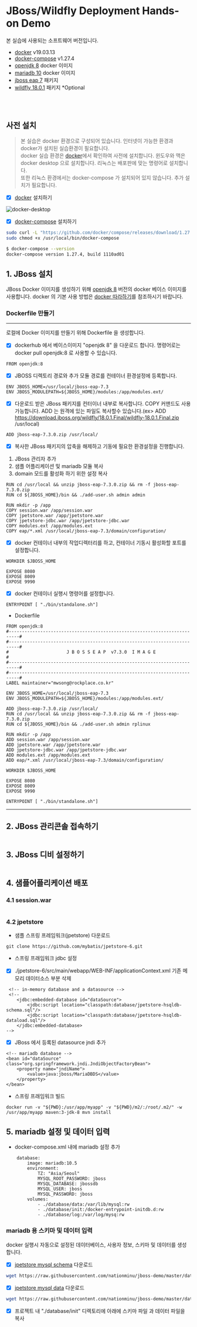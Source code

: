 # JBoss/Wildfly Deployment Hands-on Demo


본 실습에 사용되는 소프트웨어 버전입니다.
- [docker](https://docs.docker.com/get-docker/) v19.03.13
- [docker-compose](https://docs.docker.com/compose) v1.27.4
- [openjdk 8](https://hub.docker.com/_/openjdk) docker 이미지
- [mariadb 10](https://hub.docker.com/_/mariadb) docker 이미지
- [jboss eap 7](https://access.redhat.com/products/red-hat-jboss-enterprise-application-platform/) 패키지
- [wildfly 18.0.1](https://www.wildfly.org/downloads/) 패키지 *Optional

<br/><br/>

## 사전 설치 

> 본 실습은 docker 환경으로 구성되어 있습니다. 인터넷이 가능한 환경과 docker가 설치된 실습환경이 필요합니다. <br/>
> docker 실습 환경은 [docker](https://docs.docker.com/get-docker/)에서 확인하여 사전에 설치합니다. 
> 윈도우와 맥은 docker desktop 으로 설치합니다. 리눅스는 배포판에 맞는 명령어로 설치합니다. <br/> 
또한 리눅스 환경에서는 docker-compose 가 설치되어 있지 않습니다. 추가 설치가 필요합니다. 

- [x] [docker](https://docs.docker.com/get-docker/) 설치하기

![docker-desktop](./img/docker-desktop.png)

- [x] [docker-compose](https://docs.docker.com/compose/install/) 설치하기

```bash
sudo curl -L "https://github.com/docker/compose/releases/download/1.27.4/docker-compose-$(uname -s)-$(uname -m)" -o /usr/local/bin/docker-compose
sudo chmod +x /usr/local/bin/docker-compose

$ docker-compose --version
docker-compose version 1.27.4, build 1110ad01
```  

## 1. JBoss 설치
JBoss Docker 이미지를 생성하기 위해 [openjdk 8](https://hub.docker.com/_/openjdk) 버전의 docker 베이스 이미지를 사용합니다.
docker 의 기본 사용 방법은 [docker 따라하기](https://github.com/nationminu/docker-starter/blob/master/STARTER.md)를 참조하시기 바랍니다. 

### Dockerfile 만들기
---
로컬에 Docker 이미지를 만들기 위해 Dockerfile 을 생성합니다.
- [x] dockerhub 에서 베이스이미지 "openjdk 8" 을 다운로드 합니다. 명령어로는 docker pull openjdk:8 로 사용할 수 있습니다.
```
FROM openjdk:8
```
- [x] JBOSS 디렉토리 경로와 추가 모듈 경로를 컨테이너 환경설정에 등록합니다.
```
ENV JBOSS_HOME=/usr/local/jboss-eap-7.3
ENV JBOSS_MODULEPATH=${JBOSS_HOME}/modules:/app/modules.ext/
```
- [x] 다운로드 받은 JBoss 패키지를 컨터이너 내부로 복사합니다. COPY 커맨드도 사용 가능합니다. ADD 는 원격에 있는 파일도 복사할수 있습니다.(ex> ADD https://download.jboss.org/wildfly/18.0.1.Final/wildfly-18.0.1.Final.zip /usr/local)
```
ADD jboss-eap-7.3.0.zip /usr/local/
```
- [x] 복사한 JBoss 패키지의 압축을 해제하고 기동에 필요한 환경설정을 진행합니다.
1. JBoss 관리자 추가
2. 샘플 어플리케이션 및 mariadb 모듈 복사
3. domain 모드를 활성화 하기 위한 설정 복사
```
RUN cd /usr/local && unzip jboss-eap-7.3.0.zip && rm -f jboss-eap-7.3.0.zip
RUN cd ${JBOSS_HOME}/bin && ./add-user.sh admin admin 

RUN mkdir -p /app
COPY session.war /app/session.war 
COPY jpetstore.war /app/jpetstore.war 
COPY jpetstore-jdbc.war /app/jpetstore-jdbc.war
COPY modules.ext /app/modules.ext
COPY eap/*.xml /usr/local/jboss-eap-7.3/domain/configuration/
```
- [x] docker 컨테이너 내부의 작업디렉터리를 하고, 컨테이너 기동시 활성화할 포트를 설정합니다.
```
WORKDIR $JBOSS_HOME

EXPOSE 8080
EXPOSE 8009
EXPOSE 9990
```
- [x] docker 컨테이너 실행시 명령어를 설정합니다.
```
ENTRYPOINT [ "./bin/standalone.sh"]
```
- Dockerfile
```
FROM openjdk:8
#--------------------------------------------------------------------------#
#--------------------------------------------------------------------------#
#                      J B O S S E A P  v7.3.0  I M A G E                  #
#--------------------------------------------------------------------------#
#--------------------------------------------------------------------------#   
LABEL maintainer="mwsong@rockplace.co.kr"

ENV JBOSS_HOME=/usr/local/jboss-eap-7.3
ENV JBOSS_MODULEPATH=${JBOSS_HOME}/modules:/app/modules.ext/

ADD jboss-eap-7.3.0.zip /usr/local/
RUN cd /usr/local && unzip jboss-eap-7.3.0.zip && rm -f jboss-eap-7.3.0.zip
RUN cd ${JBOSS_HOME}/bin && ./add-user.sh admin rplinux 

RUN mkdir -p /app
ADD session.war /app/session.war 
ADD jpetstore.war /app/jpetstore.war 
ADD jpetstore-jdbc.war /app/jpetstore-jdbc.war
ADD modules.ext /app/modules.ext
ADD eap/*.xml /usr/local/jboss-eap-7.3/domain/configuration/
 
WORKDIR $JBOSS_HOME

EXPOSE 8080
EXPOSE 8009
EXPOSE 9990
 
ENTRYPOINT [ "./bin/standalone.sh"]
```
---

## 2. JBoss 관리콘솔 접속하기 
```

```

## 3. JBoss 디비 설정하기 
```

```

## 4. 샘플어플리케이션 배포

### 4.1 session.war
```
```

### 4.2 jpetstore 
- 샘플 스프링 프레임워크(jpetstore) 다운로드 
```
git clone https://github.com/mybatis/jpetstore-6.git
```

- 스프링 프래임워크 jdbc 설정

- [x] ./jpetstore-6/src/main/webapp/WEB-INF/applicationContext.xml
기존 메모리 데이터소스 부분 삭제
```
 <!-- in-memory database and a datasource --> 
 <!--
    <jdbc:embedded-database id="dataSource">
        <jdbc:script location="classpath:database/jpetstore-hsqldb-schema.sql"/>
        <jdbc:script location="classpath:database/jpetstore-hsqldb-dataload.sql"/>
    </jdbc:embedded-database>
-->
```

- [x] JBoss 에서 등록된 datasource jndi 추가
```
<!-- mariadb database -->
<bean id="dataSource" class="org.springframework.jndi.JndiObjectFactoryBean">
	<property name="jndiName">
		<value>java:jboss/MariaDBDS</value>
	</property>
</bean>
```

- 스프링 프래임워크 빌드
```
docker run -v "${PWD}:/usr/app/myapp" -v "${PWD}/m2/:/root/.m2/" -w /usr/app/myapp maven:3-jdk-8 mvn install 
```

## 5. mariadb 설정 및 데이터 입력
- docker-compose.xml 내에 mariadb 설정 추가
```
    database:
        image: mariadb:10.5
        environment: 
            TZ: "Asia/Seoul"
            MYSQL_ROOT_PASSWORD: jboss
            MYSQL_DATABASE: jbossdb
            MYSQL_USER: jboss
            MYSQL_PASSWORD: jboss
        volumes:
            - ./database/data:/var/lib/mysql:rw 
            - ./database/init:/docker-entrypoint-initdb.d:rw 
            - ./database/log:/var/log/mysq:rw
```

### mariadb 용 스키마 및 데이터 입력
docker 실행시 자동으로 설정된 데이터베이스, 사용자 정보, 스키마 및 데이터를 생성합니다.

- [x] [jpetstore mysql schema](https://raw.githubusercontent.com/nationminu/jboss-demo/master/database/init/1.%20jpetstore-mysql-schema.sql) 다운로드
```bash
wget https://raw.githubusercontent.com/nationminu/jboss-demo/master/database/init/1.%20jpetstore-mysql-schema.sql
```
- [x] [jpetstore mysql data](https://raw.githubusercontent.com/nationminu/jboss-demo/master/database/init/2.%20jpetstore-mysql-dataload.sql) 다운로드
```bash
wget https://raw.githubusercontent.com/nationminu/jboss-demo/master/database/init/2.%20jpetstore-mysql-dataload.sql
```
- [x] 프로젝트 내 "./database/init" 디렉토리에 아래에 스키마 파일 과 데이터 파일을 복사 
